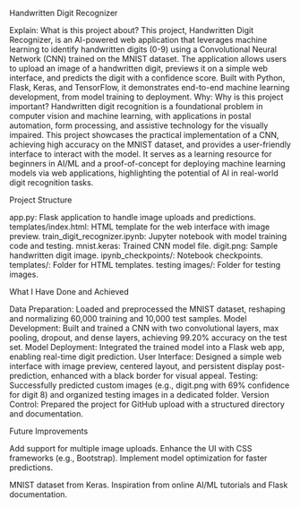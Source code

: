 Handwritten Digit Recognizer


Explain: What is this project about?
This project, Handwritten Digit Recognizer, is an AI-powered web application that leverages machine learning to identify handwritten digits (0-9) using a Convolutional Neural Network (CNN) trained on the MNIST dataset. The application allows users to upload an image of a handwritten digit, previews it on a simple web interface, and predicts the digit with a confidence score. Built with Python, Flask, Keras, and TensorFlow, it demonstrates end-to-end machine learning development, from model training to deployment.
Why: Why is this project important?
Handwritten digit recognition is a foundational problem in computer vision and machine learning, with applications in postal automation, form processing, and assistive technology for the visually impaired. This project showcases the practical implementation of a CNN, achieving high accuracy on the MNIST dataset, and provides a user-friendly interface to interact with the model. It serves as a learning resource for beginners in AI/ML and a proof-of-concept for deploying machine learning models via web applications, highlighting the potential of AI in real-world digit recognition tasks.

Project Structure

app.py: Flask application to handle image uploads and predictions.
templates/index.html: HTML template for the web interface with image preview.
train_digit_recognizer.ipynb: Jupyter notebook with model training code and testing.
mnist.keras: Trained CNN model file.
digit.png: Sample handwritten digit image.
ipynb_checkpoints/: Notebook checkpoints.
templates/: Folder for HTML templates.
testing images/: Folder for testing images.

What I Have Done and Achieved

Data Preparation: Loaded and preprocessed the MNIST dataset, reshaping and normalizing 60,000 training and 10,000 test samples.
Model Development: Built and trained a CNN with two convolutional layers, max pooling, dropout, and dense layers, achieving 99.20% accuracy on the test set.
Model Deployment: Integrated the trained model into a Flask web app, enabling real-time digit prediction.
User Interface: Designed a simple web interface with image preview, centered layout, and persistent display post-prediction, enhanced with a black border for visual appeal.
Testing: Successfully predicted custom images (e.g., digit.png with 69% confidence for digit 8) and organized testing images in a dedicated folder.
Version Control: Prepared the project for GitHub upload with a structured directory and documentation.

Future Improvements

Add support for multiple image uploads.
Enhance the UI with CSS frameworks (e.g., Bootstrap).
Implement model optimization for faster predictions.



MNIST dataset from Keras.
Inspiration from online AI/ML tutorials and Flask documentation.


